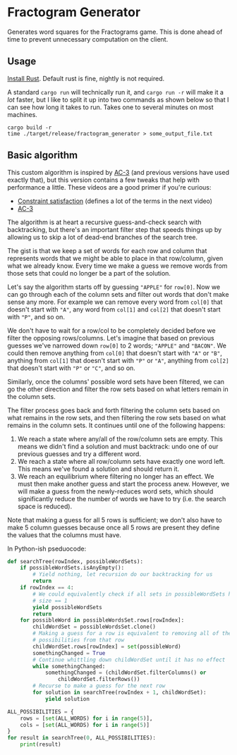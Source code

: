# Fractogram Generator

Generates word squares for the Fractograms game. This is done ahead of time to
prevent unnecessary computation on the client.

## Usage

[Install Rust](https://rustup.rs/). Default rust is fine, nightly is not
required.

A standard `cargo run` will technically run it, and `cargo run -r` will make it
a *lot* faster, but I like to split it up into two commands as shown below so
that I can see how long it takes to run. Takes one to several minutes on most
machines.

```
cargo build -r
time ./target/release/fractogram_generator > some_output_file.txt
```



## Basic algorithm

This custom algorithm is inspired by
[AC-3](https://en.wikipedia.org/wiki/AC-3_algorithm) (and previous versions have
used exactly that), but this version contains a few tweaks that help with
performance a little. These videos are a good primer if you're curious:

- [Constraint satisfaction](https://www.youtube.com/watch?v=_e64FiDWvqs)
(defines a lot of the terms in the next video)
- [AC-3](https://www.youtube.com/watch?v=4cCS8rrYT14)

The algorithm is at heart a recursive guess-and-check search with backtracking,
but there's an important filter step that speeds things up by allowing us to
skip a lot of dead-end branches of the search tree.

The gist is that we keep a set of words for each row and column that represents
words that we might be able to place in that row/column, given what we already
know. Every time we make a guess we remove words from those sets that could no
longer be a part of the solution.

Let's say the algorithm starts off by guessing `"APPLE"` for `row[0]`. Now we
can go through each of the column sets and filter out words that don't make
sense any more. For example we can remove every word from `col[0]` that doesn't
start with `"A"`, any word from `col[1]` and `col[2]` that doesn't start with
`"P"`, and so on.

We don't have to wait for a row/col to be completely decided before
we filter the opposing rows/columns. Let's imagine that based on previous
guesses we've narrowed down `row[0]` to 2 words; `"APPLE"` and `"BACON"`. We
could then remove anything from `col[0]` that doesn't start with `"A"` or `"B"`,
anything from `col[1]` that doesn't start with `"P"` or `"A"`, anything from
`col[2]` that doesn't start with `"P"` or `"C"`, and so on.

Similarly, once the columns' possible word sets have been filtered,
we can go the other direction and filter the row sets based on what letters
remain in the column sets.

The filter process goes back and forth filtering the column sets based on what
remains in the row sets, and then filtering the row sets based on what remains
in the column sets. It continues until one of the following happens:

1. We reach a state where any/all of the row/column sets are empty. This means
    we didn't find a solution and must backtrack: undo one of our previous
    guesses and try a different word.
2. We reach a state where all row/column sets have exactly one word left. This
    means we've found a solution and should return it.
3. We reach an equilibrium where filtering no longer has an effect. We must then
    make another guess and start the process anew. However, we will make a guess
    from the newly-reduces word sets, which should significantly reduce the
    number of words we have to try (i.e. the search space is reduced).

Note that making a guess for all 5 rows is sufficient; we don't also have to
make 5 column guesses because once all 5 rows are present they define the values
that the columns must have.

In Python-ish pseduocode:

```python
def searchTree(rowIndex, possibleWordSets):
    if possibleWordSets.isAnyEmpty():
        # Yield nothing, let recursion do our backtracking for us
        return
    if rowIndex == 4:
        # We could equivalently check if all sets in possibleWordSets have
        # size == 1
        yield possibleWordSets
        return
    for possibleWord in possibleWordsSet.rows[rowIndex]:
        childWordSet = possibleWordsSet.clone()
        # Making a guess for a row is equivalent to removing all of the other
        # possibilities from that row
        childWordSet.rows[rowIndex] = set(possibleWord)
        somethingChanged = True
        # Continue whittling down childWordSet until it has no effect
        while somethingChanged:
            somethingChanged = (childWordSet.filterColumns() or
                childWordSet.filterRows())
        # Recurse to make a guess for the next row
        for solution in searchTree(rowIndex + 1, childWordSet):
            yield solution

ALL_POSSIBILITIES = {
    rows = [set(ALL_WORDS) for i in range(5)],
    cols = [set(ALL_WORDS) for i in range(5)]
}
for result in searchTree(0, ALL_POSSIBILITIES):
    print(result)
```


